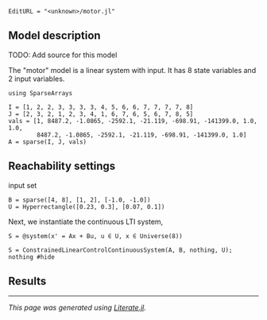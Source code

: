 ```@meta
EditURL = "<unknown>/motor.jl"
```

## Model description

TODO: Add source for this model

The "motor" model is a linear system with input. It has 8 state variables
and 2 input variables.

```@example motor
using SparseArrays

I = [1, 2, 2, 3, 3, 3, 3, 4, 5, 6, 6, 7, 7, 7, 7, 8]
J = [2, 3, 2, 1, 2, 3, 4, 1, 6, 7, 6, 5, 6, 7, 8, 5]
vals = [1, 8487.2, -1.0865, -2592.1, -21.119, -698.91, -141399.0, 1.0, 1.0,
        8487.2, -1.0865, -2592.1, -21.119, -698.91, -141399.0, 1.0]
A = sparse(I, J, vals)
```

## Reachability settings

input set

```@example motor
B = sparse([4, 8], [1, 2], [-1.0, -1.0])
U = Hyperrectangle([0.23, 0.3], [0.07, 0.1])
```

Next, we instantiate the continuous LTI system,

```@example motor
S = @system(x' = Ax + Bu, u ∈ U, x ∈ Universe(8))

S = ConstrainedLinearControlContinuousSystem(A, B, nothing, U);
nothing #hide
```

## Results

---

*This page was generated using [Literate.jl](https://github.com/fredrikekre/Literate.jl).*

